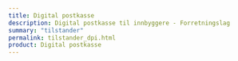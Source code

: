 ```yaml
---
title: Digital postkasse
description: Digital postkasse til innbyggere - Forretningslag
summary: "tilstander"
permalink: tilstander_dpi.html
product: Digital postkasse
---
```



